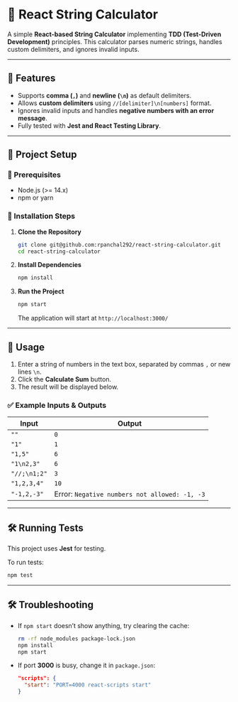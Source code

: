 # 📘 React String Calculator

A simple **React-based String Calculator** implementing **TDD (Test-Driven Development)** principles. This calculator parses numeric strings, handles custom delimiters, and ignores invalid inputs.

---

## 🚀 Features
- Supports **comma (`,`)** and **newline (`\n`)** as default delimiters.
- Allows **custom delimiters** using `//[delimiter]\n[numbers]` format.
- Ignores invalid inputs and handles **negative numbers with an error message**.
- Fully tested with **Jest and React Testing Library**.

---

## 📂 Project Setup

### 🔹 Prerequisites
- Node.js (>= 14.x)
- npm or yarn

### 🔹 Installation Steps
1. **Clone the Repository**
   ```sh
   git clone git@github.com:rpanchal292/react-string-calculator.git
   cd react-string-calculator
   ```
2. **Install Dependencies**
   ```sh
   npm install
   ```

3. **Run the Project**
   ```sh
   npm start
   ```
   The application will start at `http://localhost:3000/`

---

## 🎯 Usage

1. Enter a string of numbers in the text box, separated by commas `,` or new lines `\n`.
2. Click the **Calculate Sum** button.
3. The result will be displayed below.

### ✅ **Example Inputs & Outputs**
| Input | Output |
|----------------|--------|
| `""` | `0` |
| `"1"` | `1` |
| `"1,5"` | `6` |
| `"1\n2,3"` | `6` |
| `"//;\n1;2"` | `3` |
| `"1,2,3,4"` | `10` |
| `"-1,2,-3"` | Error: `Negative numbers not allowed: -1, -3` |

---

## 🛠 Running Tests
This project uses **Jest** for testing.

To run tests:
```sh
npm test
```

---

## 🛠 Troubleshooting
- If `npm start` doesn’t show anything, try clearing the cache:
  ```sh
  rm -rf node_modules package-lock.json
  npm install
  npm start
  ```

- If port **3000** is busy, change it in `package.json`:
  ```json
  "scripts": {
    "start": "PORT=4000 react-scripts start"
  }
  ```


